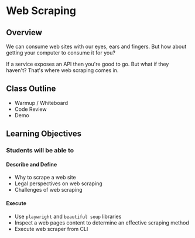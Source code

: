 # Web Scraping

## Overview

We can consume web sites with our eyes, ears and fingers. But how about getting your computer to consume it for you?

If a service exposes an API then you're good to go. But what if they haven't? That's where web scraping comes in.

## Class Outline

- Warmup / Whiteboard
- Code Review
- Demo

## Learning Objectives

### Students will be able to

#### Describe and Define

- Why to scrape a web site
- Legal perspectives on web scraping
- Challenges of web scraping

#### Execute

- Use `playwright` and `beautiful soup` libraries
- Inspect a web pages content to determine an effective scraping method
- Execute web scraper from CLI
